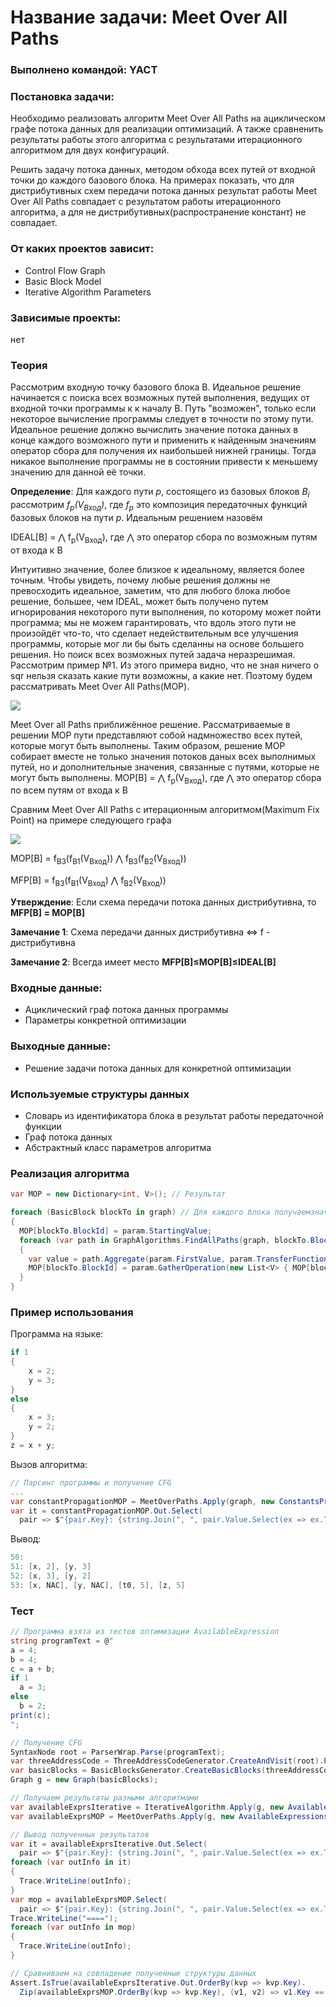 # Название задачи: Meet Over All Paths

### Выполнено командой: YACT

### Постановка задачи: 

Необходимо реализовать алгоритм Meet Over All Paths на ациклическом графе потока данных для реализации оптимизаций. А также сравненить результаты работы этого алгоритма с результатами итерационного алгоритмом для двух конфигураций.

Решить задачу потока данных, методом обхода всех путей от входной точки до каждого базового блока. На примерах показать, что для дистрибутивных схем передачи потока данных результат работы Meet Over All Paths совпадает с результатом работы итерационного алгоритма, а для не дистрибутивных(распространение констант) не совпадает. 

### От каких проектов зависит:

  - Control Flow Graph
  - Basic Block Model
  - Iterative Algorithm Parameters

### Зависимые проекты:

нет

### Теория

Рассмотрим входную точку базового блока B. Идеальное решение начинается с поиска всех возможных путей выполнения, ведущих от входной точки программы к к началу B. Путь "возможен", только если некоторое вычисление программы следует в точности по этому пути. Идеальное решение должно вычислить значение потока данных в конце каждого возможного пути и применить к найденным значениям оператор сбора для получения их наибольшей нижней границы. Тогда никакое выполнение программы не в состоянии привести к меньшему значению для данной её точки.

**Определение**: Для каждого пути *p*, состоящего из базовых блоков *B<sub>i</sub>* рассмотрим *f<sub>p</sub>(V<sub>Вход</sub>)*, где *f<sub>p</sub>* это композиция передаточных функций базовых блоков на пути *p*. Идеальным решением назовём

IDEAL[B] = ⋀ f<sub>p</sub>(V<sub>Вход</sub>), где ⋀ это оператор сбора по возможным путям от входа к B

Интуитивно значение, более близкое к идеальному, является более точным. Чтобы увидеть, почему любые решения должны не превосходить идеальное, заметим, что для любого блока любое решение, большее, чем  IDEAL, может быть получено путем игнорирования некоторого пути выполнения, по которому может пойти программа; мы не можем гарантировать, что вдоль этого пути не 
произойдёт что-то, что сделает недействительным все улучшения программы, которые мог ли бы быть сделанны на основе большего решения. Но поиск всех возможных путей задача неразрешимая. Рассмотрим пример №1. Из этого примера видно, что не зная ничего о sqr нельзя сказать какие пути возможны, а какие нет. Поэтому будем рассматривать Meet Over All Paths(MOP).

![](img/MOP_Example1.png)

Meet Over all Paths приближённое решение. Рассматриваемые в решении MOP пути представляют собой надмножество всех путей, которые могут быть выполнены. Таким образом, решение MOP собирает вместе не только значения потоков даных всех выполнимых путей, но и 
дополнительные значения, связанные с путями, которые не могут быть выполнены.
MOP[B] = ⋀ f<sub>p</sub>(V<sub>Вход</sub>), где ⋀ это оператор сбора по всем путям от входа к B

Сравним Meet Over All Paths с итерационным алгоритмом(Maximum Fix Point) на примере следующего графа

![](img/MOP_Example2.png)

MOP[B] = f<sub>B3</sub>(f<sub>B1</sub>(V<sub>Вход</sub>)) ⋀ f<sub>B3</sub>(f<sub>B2</sub>(V<sub>Вход</sub>))

MFP[B] = f<sub>B3</sub>(f<sub>B1</sub>(V<sub>Вход</sub>) ⋀ f<sub>B2</sub>(V<sub>Вход</sub>))

**Утверждение**: Если схема передачи потока данных дистрибутивна, то **MFP[B] = MOP[B]** 

**Замечание 1**: Схема передачи данных дистрибутивна <=> f - дистрибутивна

**Замечание 2**: Всегда имеет место **MFP[B]≤MOP[B]≤IDEAL[B]**

### Входные данные:
 - Ациклический граф потока данных программы
 - Параметры конкретной оптимизации

### Выходные данные:
 - Решение задачи потока данных для конкретной оптимизации

### Используемые структуры данных

 - Словарь из идентификатора блока в результат работы передаточной функции
 - Граф потока данных
 - Абстрактный класс параметров алгоритма

### Реализация алгоритма

```C#
var MOP = new Dictionary<int, V>(); // Результат

foreach (BasicBlock blockTo in graph) // Для каждого блока получаемзначение потокаданных
{
  MOP[blockTo.BlockId] = param.StartingValue;
  foreach (var path in GraphAlgorithms.FindAllPaths(graph, blockTo.BlockId)) // Для каждого пути от начала до конкретного блока получаем композицию передаточных функций и собираем результаты опертором сбора
  {
    var value = path.Aggregate(param.FirstValue, param.TransferFunction);
    MOP[blockTo.BlockId] = param.GatherOperation(new List<V> { MOP[blockTo.BlockId], value});
  }
}
```

### Пример использования

Программа на языке:

```C#
if 1
{
    x = 2;
    y = 3;
}
else
{
    x = 3;
    y = 2;
}
z = x + y;
```

Вызов алгоритма:

```C#
// Парсинг программы и получение CFG
...
var constantPropagationMOP = MeetOverPaths.Apply(graph, new ConstantsPropagationParameters());
var it = constantPropagationMOP.Out.Select(
  pair => $"{pair.Key}: {string.Join(", ", pair.Value.Select(ex => ex.ToString()))}");
```

Вывод:

```C#
50: 
51: [x, 2], [y, 3]
52: [x, 3], [y, 2]
53: [x, NAC], [y, NAC], [t0, 5], [z, 5]
```

### Тест

```C#
// Программа взята из тестов оптимизации AvailableExpression
string programText = @"
a = 4;
b = 4;
c = a + b;
if 1 
  a = 3;
else
  b = 2;
print(c);
";

// Получение CFG
SyntaxNode root = ParserWrap.Parse(programText);
var threeAddressCode = ThreeAddressCodeGenerator.CreateAndVisit(root).Program;
var basicBlocks = BasicBlocksGenerator.CreateBasicBlocks(threeAddressCode);
Graph g = new Graph(basicBlocks);

// Получаем результаты разными алгоритмами
var availableExprsIterative = IterativeAlgorithm.Apply(g, new AvailableExpressionsCalculator(g));
var availableExprsMOP = MeetOverPaths.Apply(g, new AvailableExpressionsCalculator(g));

// Вывод полученных результатов
var it = availableExprsIterative.Out.Select(
  pair => $"{pair.Key}: {string.Join(", ", pair.Value.Select(ex => ex.ToString()))}");
foreach (var outInfo in it)
{
  Trace.WriteLine(outInfo);
}
var mop = availableExprsMOP.Select(
  pair => $"{pair.Key}: {string.Join(", ", pair.Value.Select(ex => ex.ToString()))}");
Trace.WriteLine("====");
foreach (var outInfo in mop)
{
  Trace.WriteLine(outInfo);
}

// Сравниваем на совпадение полученные структуры данных
Assert.IsTrue(availableExprsIterative.Out.OrderBy(kvp => kvp.Key).
  Zip(availableExprsMOP.OrderBy(kvp => kvp.Key), (v1, v2) => v1.Key == v2.Key && v1.Value.SetEquals(v2.Value)).All(x => x));
```
